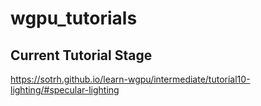 # wgpu_tutorials

## Current Tutorial Stage
https://sotrh.github.io/learn-wgpu/intermediate/tutorial10-lighting/#specular-lighting
